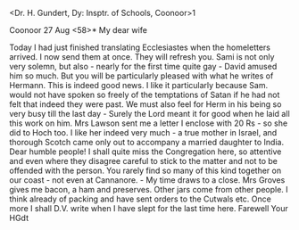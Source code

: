 <Dr. H. Gundert, Dy: Insptr. of Schools, Coonoor>1

 Coonoor 27 Aug <58>*
My dear wife

Today I had just finished translating Ecclesiastes when the homeletters arrived. I now send them at once. They will refresh you. Sami is not only very solemn, but also - nearly for the first time quite gay - David amused him so much. But you will be particularly pleased with what he writes of Hermann. This is indeed good news. I like it particularly because Sam. would not have spoken so freely of the temptations of Satan if he had not felt that indeed they were past. We must also feel for Herm in his being so very busy till the last day - Surely the Lord meant it for good when he laid all this work on him. Mrs Lawson sent me a letter I enclose with 20 Rs - so she did to Hoch too. I like her indeed very much - a true mother in Israel, and thorough Scotch came only out to accompany a married daughter to India. Dear humble people! I shall quite miss the Congregation here, so attentive and even where they disagree careful to stick to the matter and not to be offended with the person. You rarely find so many of this kind together on our coast - not even at Cannanore. - My time draws to a close. Mrs Groves gives me bacon, a ham and preserves. Other jars come from other people. I think already of packing and have sent orders to the Cutwals etc. Once more I shall D.V. write when I have slept for the last time here. 
 Farewell
 Your HGdt

